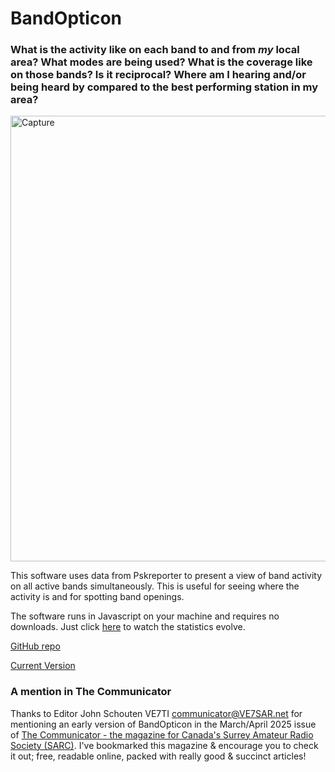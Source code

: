 # BandOpticon
### What is the activity like on each band to and from *my* local area? What modes are being used? What is the coverage like on those bands? Is it reciprocal? Where am I hearing and/or being heard by compared to the best performing station in my area?

<img width="966" height="713" alt="Capture" src="https://github.com/user-attachments/assets/1f883d3c-71f7-4624-97a7-239cb7623233" />

This software uses data from Pskreporter to present a view of band activity on all active bands simultaneously. This is useful for seeing where the activity is and for spotting band openings.

The software runs in Javascript on your machine and requires no downloads. Just click [here](https://g1ojs.github.io/BandOpticon/BandOpticon) to watch the statistics evolve.

[GitHub repo](https://github.com/G1OJS/BandOpticon/)

[Current Version](https://g1ojs.github.io/BandOpticon/BandOpticon)

### A mention in The Communicator
Thanks to Editor John Schouten VE7TI [communicator@VE7SAR.net](communicator@VE7SAR.net) for mentioning an early version of BandOpticon in the March/April 2025 issue of [The Communicator - the magazine for Canada's Surrey Amateur Radio Society (SARC)](https://www.ve7sar.net/communicator). I've bookmarked this magazine & encourage you to check it out; free, readable online, packed with really good & succinct articles!

<!--

### Screenshots

Click the thumbnails below to see the full size version. 

Main Screen                       |  Band Detail - Calls and Squares  | Band Detail - Call to Call Spots
:--------------------------------:|:---------------------------------:|:--------------------------------:
![BandOpticon 02-10-2024 test version Screenshot 1](https://github.com/user-attachments/assets/2577113d-ea35-4c80-8965-3c82003597d6)|![BandOpticon 02-10-2024 test version Screenshot 2](https://github.com/user-attachments/assets/703332ef-7534-44a2-ba62-7e59b1824436)|![BandOpticon 02-10-2024 test version Screenshot 3](https://github.com/user-attachments/assets/94f4b0f7-7b5e-4f1b-aef7-12db135ff2a9)

-->


